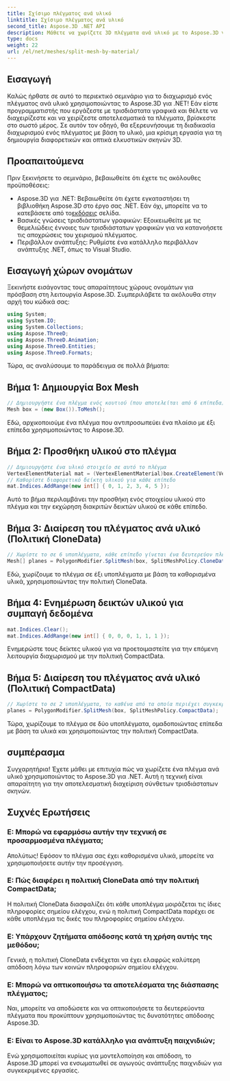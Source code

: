```yaml
---
title: Σχίσιμο πλέγματος ανά υλικό
linktitle: Σχίσιμο πλέγματος ανά υλικό
second_title: Aspose.3D .NET API
description: Μάθετε να χωρίζετε 3D πλέγματα ανά υλικό με το Aspose.3D για .NET. Βελτιώστε την οργάνωση και την αποτελεσματικότητα της σκηνής. Οδηγός βήμα προς βήμα για προγραμματιστές.
type: docs
weight: 22
url: /el/net/meshes/split-mesh-by-material/
---
```

## Εισαγωγή
Καλώς ήρθατε σε αυτό το περιεκτικό σεμινάριο για το διαχωρισμό ενός πλέγματος ανά υλικό χρησιμοποιώντας το Aspose.3D για .NET! Εάν είστε προγραμματιστής που εργάζεστε με τρισδιάστατα γραφικά και θέλετε να διαχειρίζεστε και να χειρίζεστε αποτελεσματικά τα πλέγματα, βρίσκεστε στο σωστό μέρος. Σε αυτόν τον οδηγό, θα εξερευνήσουμε τη διαδικασία διαχωρισμού ενός πλέγματος με βάση το υλικό, μια κρίσιμη εργασία για τη δημιουργία διαφορετικών και οπτικά ελκυστικών σκηνών 3D.
## Προαπαιτούμενα
Πριν ξεκινήσετε το σεμινάριο, βεβαιωθείτε ότι έχετε τις ακόλουθες προϋποθέσεις:
-  Aspose.3D για .NET: Βεβαιωθείτε ότι έχετε εγκαταστήσει τη βιβλιοθήκη Aspose.3D στο έργο σας .NET. Εάν όχι, μπορείτε να το κατεβάσετε από το[εκδόσεις](https://releases.aspose.com/3d/net/) σελίδα.
- Βασικές γνώσεις τρισδιάστατων γραφικών: Εξοικειωθείτε με τις θεμελιώδεις έννοιες των τρισδιάστατων γραφικών για να κατανοήσετε τις αποχρώσεις του χειρισμού πλέγματος.
- Περιβάλλον ανάπτυξης: Ρυθμίστε ένα κατάλληλο περιβάλλον ανάπτυξης .NET, όπως το Visual Studio.
## Εισαγωγή χώρων ονομάτων
Ξεκινήστε εισάγοντας τους απαραίτητους χώρους ονομάτων για πρόσβαση στη λειτουργία Aspose.3D. Συμπεριλάβετε τα ακόλουθα στην αρχή του κώδικά σας:
```csharp
using System;
using System.IO;
using System.Collections;
using Aspose.ThreeD;
using Aspose.ThreeD.Animation;
using Aspose.ThreeD.Entities;
using Aspose.ThreeD.Formats;
```
Τώρα, ας αναλύσουμε το παράδειγμα σε πολλά βήματα:
## Βήμα 1: Δημιουργία Box Mesh
```csharp
// Δημιουργήστε ένα πλέγμα ενός κουτιού (που αποτελείται από 6 επίπεδα)
Mesh box = (new Box()).ToMesh();
```
Εδώ, αρχικοποιούμε ένα πλέγμα που αντιπροσωπεύει ένα πλαίσιο με έξι επίπεδα χρησιμοποιώντας το Aspose.3D.
## Βήμα 2: Προσθήκη υλικού στο πλέγμα
```csharp
// Δημιουργήστε ένα υλικό στοιχείο σε αυτό το πλέγμα
VertexElementMaterial mat = (VertexElementMaterial)box.CreateElement(VertexElementType.Material, MappingMode.Polygon, ReferenceMode.Index);
// Καθορίστε διαφορετικό δείκτη υλικού για κάθε επίπεδο
mat.Indices.AddRange(new int[] { 0, 1, 2, 3, 4, 5 });
```
Αυτό το βήμα περιλαμβάνει την προσθήκη ενός στοιχείου υλικού στο πλέγμα και την εκχώρηση διακριτών δεικτών υλικού σε κάθε επίπεδο.
## Βήμα 3: Διαίρεση του πλέγματος ανά υλικό (Πολιτική CloneData)
```csharp
// Χωρίστε το σε 6 υποπλέγματα, κάθε επίπεδο γίνεται ένα δευτερεύον πλέγμα
Mesh[] planes = PolygonModifier.SplitMesh(box, SplitMeshPolicy.CloneData);
```
Εδώ, χωρίζουμε το πλέγμα σε έξι υποπλέγματα με βάση τα καθορισμένα υλικά, χρησιμοποιώντας την πολιτική CloneData.
## Βήμα 4: Ενημέρωση δεικτών υλικού για συμπαγή δεδομένα
```csharp
mat.Indices.Clear();
mat.Indices.AddRange(new int[] { 0, 0, 0, 1, 1, 1 });
```
Ενημερώστε τους δείκτες υλικού για να προετοιμαστείτε για την επόμενη λειτουργία διαχωρισμού με την πολιτική CompactData.
## Βήμα 5: Διαίρεση του πλέγματος ανά υλικό (Πολιτική CompactData)
```csharp
// Χωρίστε το σε 2 υποπλέγματα, το καθένα από τα οποία περιέχει συγκεκριμένα επίπεδα
planes = PolygonModifier.SplitMesh(box, SplitMeshPolicy.CompactData);
```
Τώρα, χωρίζουμε το πλέγμα σε δύο υποπλέγματα, ομαδοποιώντας επίπεδα με βάση τα υλικά και χρησιμοποιώντας την πολιτική CompactData.
## συμπέρασμα
Συγχαρητήρια! Έχετε μάθει με επιτυχία πώς να χωρίζετε ένα πλέγμα ανά υλικό χρησιμοποιώντας το Aspose.3D για .NET. Αυτή η τεχνική είναι απαραίτητη για την αποτελεσματική διαχείριση σύνθετων τρισδιάστατων σκηνών.
## Συχνές Ερωτήσεις
### Ε: Μπορώ να εφαρμόσω αυτήν την τεχνική σε προσαρμοσμένα πλέγματα;
Απολύτως! Εφόσον το πλέγμα σας έχει καθορισμένα υλικά, μπορείτε να χρησιμοποιήσετε αυτήν την προσέγγιση.
### Ε: Πώς διαφέρει η πολιτική CloneData από την πολιτική CompactData;
Η πολιτική CloneData διασφαλίζει ότι κάθε υποπλέγμα μοιράζεται τις ίδιες πληροφορίες σημείου ελέγχου, ενώ η πολιτική CompactData παρέχει σε κάθε υποπλέγμα τις δικές του πληροφορίες σημείου ελέγχου.
### Ε: Υπάρχουν ζητήματα απόδοσης κατά τη χρήση αυτής της μεθόδου;
Γενικά, η πολιτική CloneData ενδέχεται να έχει ελαφρώς καλύτερη απόδοση λόγω των κοινών πληροφοριών σημείου ελέγχου.
### Ε: Μπορώ να οπτικοποιήσω τα αποτελέσματα της διάσπασης πλέγματος;
Ναι, μπορείτε να αποδώσετε και να οπτικοποιήσετε τα δευτερεύοντα πλέγματα που προκύπτουν χρησιμοποιώντας τις δυνατότητες απόδοσης Aspose.3D.
### Ε: Είναι το Aspose.3D κατάλληλο για ανάπτυξη παιχνιδιών;
Ενώ χρησιμοποιείται κυρίως για μοντελοποίηση και απόδοση, το Aspose.3D μπορεί να ενσωματωθεί σε αγωγούς ανάπτυξης παιχνιδιών για συγκεκριμένες εργασίες.